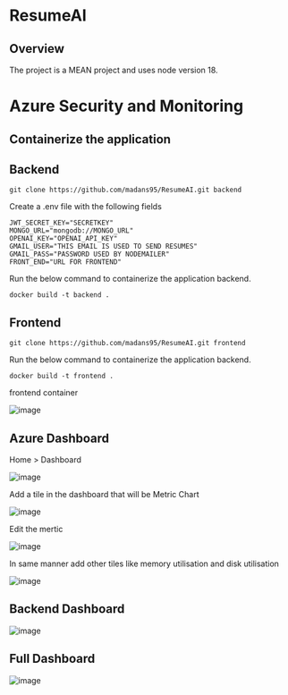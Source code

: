 # ResumeAI

## Overview

The project is a MEAN project and uses node version 18.

# Azure Security and Monitoring
## Containerize the application
## Backend
```
git clone https://github.com/madans95/ResumeAI.git backend
```
Create a .env file with the following fields
```
JWT_SECRET_KEY="SECRETKEY"
MONGO_URL="mongodb://MONGO_URL"
OPENAI_KEY="OPENAI_API_KEY"
GMAIL_USER="THIS EMAIL IS USED TO SEND RESUMES"
GMAIL_PASS="PASSWORD USED BY NODEMAILER"
FRONT_END="URL FOR FRONTEND"
```
Run the below command to containerize the application backend.
```
docker build -t backend .
```
## Frontend
```
git clone https://github.com/madans95/ResumeAI.git frontend
```
Run the below command to containerize the application backend.
```
docker build -t frontend .
```
frontend container

![image](https://github.com/madans95/ResumeAI/assets/49802479/0b934a2f-e72c-453e-88d7-892b60139cf0)

## Azure Dashboard
Home > Dashboard

![image](https://github.com/madans95/ResumeAI/assets/49802479/c7a05fb0-1d9c-4fe5-bccc-477a0c3eb1e5)

Add a tile in the dashboard that will be Metric Chart

![image](https://github.com/madans95/ResumeAI/assets/49802479/e3c8d37a-56a5-42f3-aa89-8271e01033d7)

Edit the mertic

![image](https://github.com/madans95/ResumeAI/assets/49802479/631d5478-aa51-4b78-9ed6-eaffa0d021ba)

In same manner add other tiles like memory utilisation and disk utilisation

![image](https://github.com/madans95/ResumeAI/assets/49802479/4a4763c7-fbb2-46da-98b6-1842c39da585)

## Backend Dashboard

![image](https://github.com/madans95/ResumeAI/assets/49802479/dfbc0cf6-69f0-4a4e-a2a9-5d1d12b3c053)

## Full Dashboard

![image](https://github.com/madans95/ResumeAI/assets/49802479/e78c561e-fb28-40e6-bfc7-d76a5920d817)

